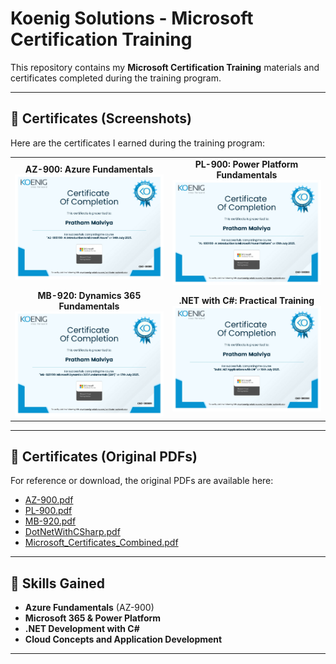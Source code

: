 # Koenig Solutions - Microsoft Certification Training

This repository contains my **Microsoft Certification Training** materials and certificates completed during the training program.  

---

## 📄 Certificates (Screenshots)

Here are the certificates I earned during the training program:

<p align="center">
  <table>
    <tr>
      <td align="center">
        <strong>AZ-900: Azure Fundamentals</strong><br>
        <img src="certificate_screenshots/AZ-900.jpg" alt="AZ-900" width="400" />
      </td>
      <td align="center">
        <strong>PL-900: Power Platform Fundamentals</strong><br>
        <img src="certificate_screenshots/PL-900.jpg" alt="PL-900" width="400" />
      </td>
    </tr>
    <tr>
      <td align="center">
        <strong>MB-920: Dynamics 365 Fundamentals</strong><br>
        <img src="certificate_screenshots/MB-920.jpg" alt="MB-920" width="400" />
      </td>
      <td align="center">
        <strong>.NET with C#: Practical Training</strong><br>
        <img src="certificate_screenshots/DotNetWithCSharp.jpg" alt=".NET with C#" width="400" />
      </td>
    </tr>
  </table>
</p>

---

## 📄 Certificates (Original PDFs)

For reference or download, the original PDFs are available here:

- [AZ-900.pdf](original_certificates/AZ-900.pdf)  
- [PL-900.pdf](original_certificates/PL-900.pdf)  
- [MB-920.pdf](original_certificates/MB-920.pdf)  
- [DotNetWithCSharp.pdf](original_certificates/DotNetWithCSharp.pdf)  
- [Microsoft_Certificates_Combined.pdf](original_certificates/Microsoft_Certificates_Combined.pdf)

---

## 🎯 Skills Gained

- **Azure Fundamentals** (AZ-900)  
- **Microsoft 365 & Power Platform**  
- **.NET Development with C#**  
- **Cloud Concepts and Application Development**

---



